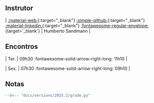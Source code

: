 ## Instrutor

| [:material-web:](https://hsandmann.github.io/){:target="_blank"} [:simple-github:](https://github.com/hsandmann){:target="_blank"} [:material-linkedin:](https://www.linkedin.com/in/hsandmann/){:target="_blank"} [:fontawesome-regular-envelope:](mailto:humberto.sandmann@espm.br){target='_blank'} | Humberto Sandmann |


## Encontros

| Ter. | 09h30 :fontawesome-solid-arrow-right-long: 11h10 |

| Sex. | 07h30 :fontawesome-solid-arrow-right-long: 09h10 |


## Notas

```python exec="on" html="1"
--8<-- "docs/versions/2025.2/grade.py"
```
